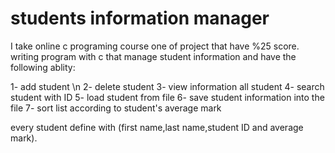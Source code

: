# students information manager


I take online c programing course one of project that have %25 score. writing program with c that manage student information and have the following ablity: 


1- add student \n
2- delete student
3- view information all student
4- search student with ID
5- load student from file
6- save student information into the file
7- sort list according to student's average mark

every student define with (first name,last name,student ID and average mark).




